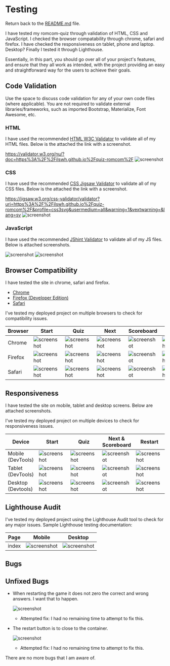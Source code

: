 # Testing

Return back to the [README.md](README.md) file.

I have tested my romcom-quiz through validation of HTML, CSS and JavaScript.
I checked the  browser compatability through chrome, safari and firefox.
I have checked the responsiveness on tablet, phone and laptop. Desktop?
Finally I tested it through Lighthouse.

Essentially, in this part, you should go over all of your project's features, and ensure that they all work as intended,
with the project providing an easy and straightforward way for the users to achieve their goals.

## Code Validation

Use the space to discuss code validation for any of your own code files (where applicable).
You are not required to validate external libraries/frameworks, such as imported Bootstrap, Materialize, Font Awesome, etc.

### HTML

I have used the recommended [HTML W3C Validator](https://validator.w3.org) to validate all of my HTML files. Below is the attached the link with a screenshot.

https://validator.w3.org/nu/?doc=https%3A%2F%2Filswh.github.io%2Fquiz-romcom%2F
![screenshot](documentation/html-validation.png)

### CSS

I have used the recommended [CSS Jigsaw Validator](https://jigsaw.w3.org/css-validator) to validate all of my CSS files. Below is the attached the link with a screenshot.

 https://jigsaw.w3.org/css-validator/validator?uri=https%3A%2F%2Filswh.github.io%2Fquiz-romcom%2F&profile=css3svg&usermedium=all&warning=1&vextwarning=&lang=sv
![screenshot](documentation/css-validation.png)

### JavaScript

I have used the recommended [JShint Validator](https://jshint.com) to validate all of my JS files.
Below is attached screenshots.

![screenshot](documentation/javascript-validation-script.png)
![screenshot](documentation/javascript-validation-questions.png)

## Browser Compatibility

I have tested the site in chrome, safari and firefox.

- [Chrome](https://www.google.com/chrome)
- [Firefox (Developer Edition)](https://www.mozilla.org/firefox/developer)
- [Safari](https://support.apple.com/downloads/safari)

I've tested my deployed project on multiple browsers to check for compatibility issues.

| Browser | Start | Quiz | Next | Scoreboard | Restart |
| --- | --- | --- | --- | --- | --- |
| Chrome | ![screenshot](documentation/chrome-start.png) | ![screenshot](documentation/chrome-quiz.png) | ![screenshot](documentation/chrome-next.png) | ![screenshot](documentation/chrome-scoreboard.png) | ![screenshot](documentation/chrome-restart.png) |
| Firefox | ![screenshot](documentation/firefox-start.png) | ![screenshot](documentation/firefox-quiz.png) | ![screenshot](documentation/firefox-next.png) | ![screenshot](documentation/firefox-scoreboard.png) | ![screenshot](documentation/firefox-restart.png) |
| Safari | ![screenshot](documentation/safari-start.png) | ![screenshot](documentation/safari-quiz.png) | ![screenshot](documentation/safari-next.png) | ![screenshot](documentation/safari-scoreboard.png) | ![screenshot](documentation/safari-restart.png) |

## Responsiveness

I have tested the site on mobile, tablet and desktop screens. Below are attached screenshots.

I've tested my deployed project on multiple devices to check for responsiveness issues.

| Device | Start | Quiz | Next & Scoreboard | Restart | Notes |
| --- | --- | --- | --- | --- | --- |
| Mobile (DevTools) | ![screenshot](documentation/iphone-start.png) | ![screenshot](documentation/iphone-quiz.png) | ![screenshot](documentation/iphone-next.png) | ![screenshot](documentation/iphone-restart.png) | --- |
| Tablet (DevTools) | ![screenshot](documentation/ipad-start.png) | ![screenshot](documentation/ipad-quiz.png) | ![screenshot](documentation/ipad-next.png) | ![screenshot](documentation/ipad-restart.png) | --- |
| Desktop (Devtools) | ![screenshot](documentation/desktop-start.png) | ![screenshot](documentation/desktop-quiz.png) | ![screenshot](documentation/desktop-next.png) | ![screenshot](documentation/desktop-restart.png) | --- |

## Lighthouse Audit

I've tested my deployed project using the Lighthouse Audit tool to check for any major issues.
Sample Lighthouse testing documentation:

| Page | Mobile | Desktop |
| --- | --- | --- |
| index | ![screenshot](documentation/lighthouse-mobile.png) | ![screenshot](documentation/lighthouse-desktop.png) |

## Bugs

## Unfixed Bugs

- When restarting the game it does not zero the correct and wrong answers. I want that to happen.

    ![screenshot](documentation/unfixed-bug01.png)

    - Attempted fix: I had no remaining time to attempt to fix this.

 - The restart button is to close to the container.

    ![screenshot](documentation/unfixed-bug01.png)

    - Attempted fix: I had no remaining time to attempt to fix this.

There are no more bugs that I am aware of.
